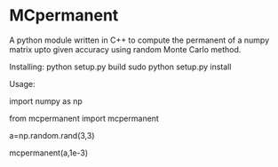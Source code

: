# MCpermanent
A python module written in C++ to compute the permanent of a numpy matrix upto given accuracy  using random Monte Carlo method.

Installing:
python setup.py build
sudo python setup.py install

Usage:

import numpy as np

from mcpermanent import mcpermanent 

a=np.random.rand(3,3)

mcpermanent(a,1e-3)

